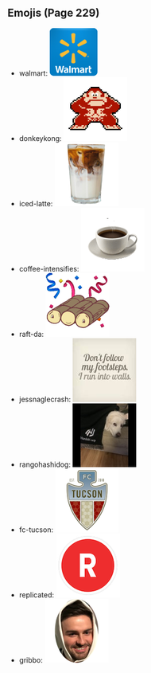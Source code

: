 
## Emojis (Page 229)

* walmart: ![walmart](output/walmart.png)
* donkeykong: ![donkeykong](output/donkeykong.gif)
* iced-latte: ![iced-latte](output/iced-latte.png)
* coffee-intensifies: ![coffee-intensifies](output/coffee-intensifies.gif)
* raft-da: ![raft-da](output/raft-da.png)
* jessnaglecrash: ![jessnaglecrash](output/jessnaglecrash.jpg)
* rangohashidog: ![rangohashidog](output/rangohashidog.jpg)
* fc-tucson: ![fc-tucson](output/fc-tucson.png)
* replicated: ![replicated](output/replicated.png)
* gribbo: ![gribbo](output/gribbo.png)
